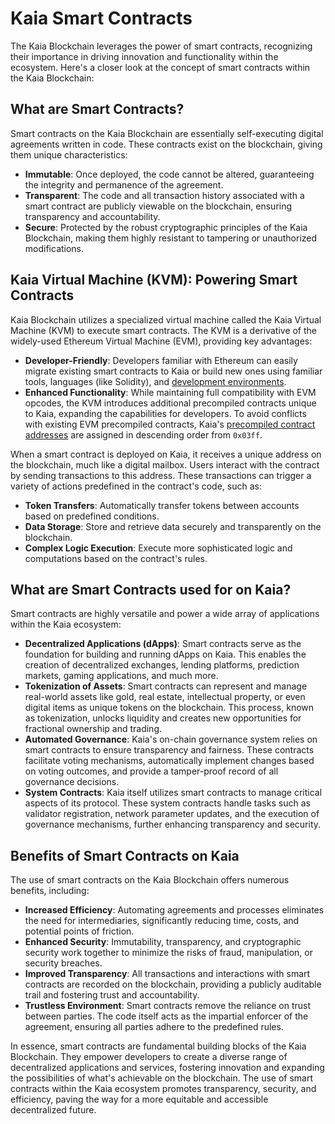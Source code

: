 # Kaia Smart Contracts

The Kaia Blockchain leverages the power of smart contracts, recognizing their importance in driving innovation and functionality within the ecosystem. Here's a closer look at the concept of smart contracts within the Kaia Blockchain:

## What are Smart Contracts? <a id="what-are-smart-contracts"></a>

Smart contracts on the Kaia Blockchain are essentially self-executing digital agreements written in code. These contracts exist on the blockchain, giving them unique characteristics:

- **Immutable**: Once deployed, the code cannot be altered, guaranteeing the integrity and permanence of the agreement.
- **Transparent**: The code and all transaction history associated with a smart contract are publicly viewable on the blockchain, ensuring transparency and accountability.
- **Secure**: Protected by the robust cryptographic principles of the Kaia Blockchain, making them highly resistant to tampering or unauthorized modifications.

## Kaia Virtual Machine (KVM): Powering Smart Contracts <a id="kaia-virtual-machine-powering-smart-contracts"></a>

Kaia Blockchain utilizes a specialized virtual machine called the Kaia Virtual Machine (KVM) to execute smart contracts. The KVM is a derivative of the widely-used Ethereum Virtual Machine (EVM), providing key advantages:

- **Developer-Friendly**: Developers familiar with Ethereum can easily migrate existing smart contracts to Kaia or build new ones using familiar tools, languages (like Solidity), and [development environments](../../build/smart-contracts/ide-and-tools/ide-and-tools.md).
- **Enhanced Functionality**: While maintaining full compatibility with EVM opcodes, the KVM introduces additional precompiled contracts unique to Kaia, expanding the capabilities for developers. To avoid conflicts with existing EVM precompiled contracts, Kaia's [precompiled contract addresses](precompiled-contracts.md) are assigned in descending order from `0x03ff`.

When a smart contract is deployed on Kaia, it receives a unique address on the blockchain, much like a digital mailbox. Users interact with the contract by sending transactions to this address. These transactions can trigger a variety of actions predefined in the contract's code, such as:

- **Token Transfers**: Automatically transfer tokens between accounts based on predefined conditions.
- **Data Storage**: Store and retrieve data securely and transparently on the blockchain.
- **Complex Logic Execution**: Execute more sophisticated logic and computations based on the contract's rules.

## What are Smart Contracts used for on Kaia? <a id="what-are-smart-contracts-used-for-on-kaia"></a>

Smart contracts are highly versatile and power a wide array of applications within the Kaia ecosystem:

- **Decentralized Applications (dApps)**: Smart contracts serve as the foundation for building and running dApps on Kaia. This enables the creation of decentralized exchanges, lending platforms, prediction markets, gaming applications, and much more.
- **Tokenization of Assets**: Smart contracts can represent and manage real-world assets like gold, real estate, intellectual property, or even digital items as unique tokens on the blockchain. This process, known as tokenization, unlocks liquidity and creates new opportunities for fractional ownership and trading.
- **Automated Governance**: Kaia's on-chain governance system relies on smart contracts to ensure transparency and fairness. These contracts facilitate voting mechanisms, automatically implement changes based on voting outcomes, and provide a tamper-proof record of all governance decisions.
- **System Contracts**: Kaia itself utilizes smart contracts to manage critical aspects of its protocol. These system contracts handle tasks such as validator registration, network parameter updates, and the execution of governance mechanisms, further enhancing transparency and security.

## Benefits of Smart Contracts on Kaia <a id="benefits-of-smart-contracts-on-kaia"></a>

The use of smart contracts on the Kaia Blockchain offers numerous benefits, including:

- **Increased Efficiency**: Automating agreements and processes eliminates the need for intermediaries, significantly reducing time, costs, and potential points of friction.
- **Enhanced Security**: Immutability, transparency, and cryptographic security work together to minimize the risks of fraud, manipulation, or security breaches.
- **Improved Transparency**: All transactions and interactions with smart contracts are recorded on the blockchain, providing a publicly auditable trail and fostering trust and accountability.
- **Trustless Environment**: Smart contracts remove the reliance on trust between parties. The code itself acts as the impartial enforcer of the agreement, ensuring all parties adhere to the predefined rules.

In essence, smart contracts are fundamental building blocks of the Kaia Blockchain. They empower developers to create a diverse range of decentralized applications and services, fostering innovation and expanding the possibilities of what's achievable on the blockchain. The use of smart contracts within the Kaia ecosystem promotes transparency, security, and efficiency, paving the way for a more equitable and accessible decentralized future.
